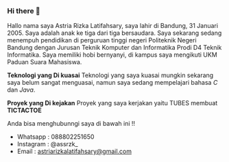 ### Hi there 👋
Hallo nama saya Astria Rizka Latifahsary, saya lahir di Bandung, 31 Januari 2005. Saya adalah anak ke tiga dari tiga bersaudara. Saya sekarang sedang menempuh pendidikan di perguruan tinggi negeri Politeknik Negeri Bandung dengan Jurusan Teknik Komputer dan Informatika Prodi D4 Teknik Informatika. Saya memiliki hobi bernyanyi, di kampus saya mengikuti UKM Paduan Suara Mahasiswa.

**Teknologi yang Di kuasai**
Teknologi yang saya kuasai mungkin sekarang saya belum sangat menguasai, namun saya sedang mempelajari bahasa _C_ dan _Java_.

**Proyek yang Di kejakan**
Proyek yang saya kerjakan yaitu TUBES membuat **TICTACTOE**

Anda bisa menghubunngi saya di bawah ini !!
- Whatsapp : 088802251650
- Instagram : @assrzk_
- Email : astriarizkalatifahsary@gmail.com


<!--
**AstriaRLatifahsary/AstriaRLatifahsary** is a ✨ _special_ ✨ repository because its `README.md` (this file) appears on your GitHub profile.

Here are some ideas to get you started:

- 🔭 I’m currently working on ...
- 🌱 I’m currently learning ...
- 👯 I’m looking to collaborate on ...
- 🤔 I’m looking for help with ...
- 💬 Ask me about ...
- 📫 How to reach me: ...
- 😄 Pronouns: ...
- ⚡ Fun fact: ...
-->
